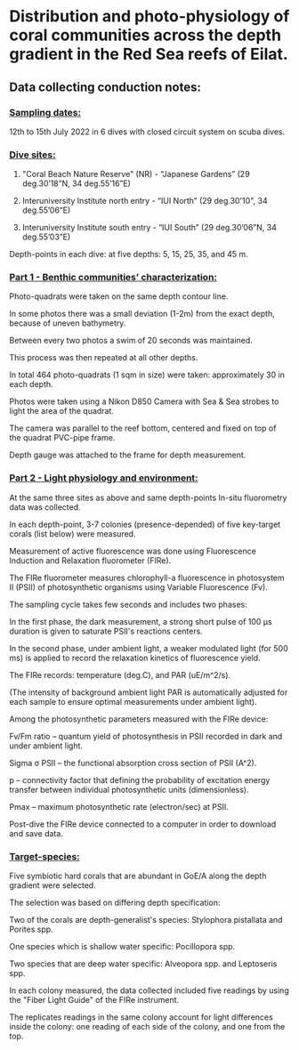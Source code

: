 ﻿
# Distribution and photo-physiology of coral communities across the depth gradient in the Red Sea reefs of Eilat. 

## **Data collecting conduction notes:**

### <ins>Sampling dates:

12th to 15th July 2022 in 6 dives with closed circuit system on scuba dives.

### <ins>Dive sites:

1. "Coral Beach Nature Reserve" (NR) - “Japanese Gardens” (29 deg.30’18”N, 34 deg.55’16”E)

2. Interuniversity Institute north entry - “IUI North” (29 deg.30'10", 34 deg.55’06”E)

3. Interuniversity Institute south entry - “IUI South” (29 deg.30’06”N, 34 deg.55’03”E)

Depth-points in each dive: at five depths: 5, 15, 25, 35, and 45 m.

### <ins>Part 1 - Benthic communities’ characterization:

Photo-quadrats were taken on the same depth contour line. 

In some photos there was a small deviation (1-2m) from the exact depth, because of uneven bathymetry. 

Between every two photos a swim of 20 seconds was maintained. 

This process was then repeated at all other depths. 

In total 464 photo-quadrats (1 sqm in size) were taken: approximately 30 in each depth.

Photos were taken using a Nikon D850 Camera with Sea & Sea strobes to light the area of the quadrat. 

The camera was parallel to the reef bottom, centered and fixed on top of the quadrat PVC-pipe frame. 

Depth gauge was attached to the frame for depth measurement. 

### <ins>Part 2 - Light physiology and environment:

At the same three sites as above and same depth-points In-situ fluorometry data was collected.

In each depth-point, 3-7 colonies (presence-depended) of five key-target corals (list below) were measured.

Measurement of active fluorescence was done using Fluorescence Induction and Relaxation fluorometer (FIRe).

The FIRe fluorometer measures chlorophyll-a fluorescence in photosystem Ⅱ (PSⅡ) of photosynthetic organisms using Variable Fluorescence (Fv). 

The sampling cycle takes few seconds and includes two phases: 

In the first phase, the dark measurement, a strong short pulse of 100 µs duration is given to saturate PSⅡ's reactions centers.

In the second phase, under ambient light, a weaker modulated light (for 500 ms) is applied to record the relaxation kinetics of fluorescence yield.

The FIRe records: temperature (deg.C), and PAR (uE/m^2/s).

(The intensity of background ambient light PAR is automatically adjusted for each sample to ensure optimal measurements under ambient light). 

Among the photosynthetic parameters measured with the FIRe device: 

Fv/Fm ratio – quantum yield of photosynthesis in PSⅡ recorded in dark and under ambient light. 

Sigma σ PSⅡ – the functional absorption cross section of PSⅡ (A^2).

p – connectivity factor that defining the probability of excitation energy transfer between individual photosynthetic units (dimensionless).

Pmax – maximum photosynthetic rate (electron/sec) at PSⅡ.

Post-dive the FIRe device connected to a computer in order to download and save data. 

### <ins>Target-species:

Five symbiotic hard corals that are abundant in GoE/A along the depth gradient were selected. 

The selection was based on differing depth specification: 

Two of the corals are depth-generalist's species: Stylophora pistallata and Porites spp.

One species which is shallow water specific: Pocillopora spp.

Two species that are deep water specific: Alveopora spp. and Leptoseris spp. 

In each colony measured, the data collected included five readings by using the "Fiber Light Guide" of the FIRe instrument.

The replicates readings in the same colony account for light differences inside the colony: one reading of each side of the colony, and one from the top.
